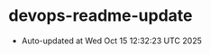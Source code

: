 # devops-readme-update
<!--START_SECTION:activity-->
- Auto-updated at Wed Oct 15 12:32:23 UTC 2025
<!--END_SECTION:activity-->
